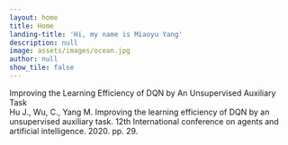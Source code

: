 ```yaml
---
layout: home
title: Home
landing-title: 'Hi, my name is Miaoyu Yang'
description: null
image: assets/images/ocean.jpg
author: null
show_tile: false
---
```

Improving the Learning Efficiency of DQN by An Unsupervised Auxiliary Task<br />Hu J., Wu, C., Yang M. Improving the learning efficiency of DQN by an unsupervised auxiliary task. 12th International conference on agents and artificial intelligence. 2020. pp. 29. 
